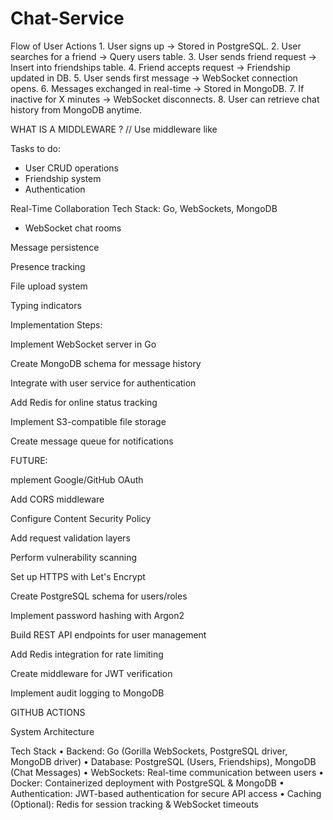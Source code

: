 # Chat-Service

Flow of User Actions
	1.	User signs up → Stored in PostgreSQL.
	2.	User searches for a friend → Query users table.
	3.	User sends friend request → Insert into friendships table.
	4.	Friend accepts request → Friendship updated in DB.
	5.	User sends first message → WebSocket connection opens.
	6.	Messages exchanged in real-time → Stored in MongoDB.
	7.	If inactive for X minutes → WebSocket disconnects.
	8.	User can retrieve chat history from MongoDB anytime.

WHAT IS A MIDDLEWARE ?
// Use middleware like
<!-- router.POST("/friends/:id", ratelimit.PerUser(10, time.Minute), SendFriendRequest) -->

Tasks to do:
- User CRUD operations
- Friendship system
- Authentication

Real-Time Collaboration
Tech Stack: Go, WebSockets, MongoDB

- WebSocket chat rooms

Message persistence

Presence tracking

File upload system

Typing indicators

Implementation Steps:

Implement WebSocket server in Go

Create MongoDB schema for message history

Integrate with user service for authentication

Add Redis for online status tracking

Implement S3-compatible file storage

Create message queue for notifications



FUTURE:

mplement Google/GitHub OAuth

Add CORS middleware

Configure Content Security Policy

Add request validation layers

Perform vulnerability scanning

Set up HTTPS with Let's Encrypt


Create PostgreSQL schema for users/roles

Implement password hashing with Argon2

Build REST API endpoints for user management

Add Redis integration for rate limiting

Create middleware for JWT verification

Implement audit logging to MongoDB


GITHUB ACTIONS



System Architecture

Tech Stack
	•	Backend: Go (Gorilla WebSockets, PostgreSQL driver, MongoDB driver)
	•	Database: PostgreSQL (Users, Friendships), MongoDB (Chat Messages)
	•	WebSockets: Real-time communication between users
	•	Docker: Containerized deployment with PostgreSQL & MongoDB
	•	Authentication: JWT-based authentication for secure API access
	•	Caching (Optional): Redis for session tracking & WebSocket timeouts